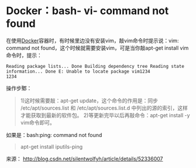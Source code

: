# Docker：bash- vi- command not found

在使用[Docker](http://lib.csdn.net/base/docker)容器时，有时候里边没有安装vim，敲vim命令时提示说：vim: command not found，这个时候就需要安装vim，可是当你敲apt-get install vim命令时，提示：

```
Reading package lists... Done Building dependency tree Reading state information... Done E: Unable to locate package vim1234
1234
```

操作步鄹：

> 1)这时候需要敲：apt-get update，这个命令的作用是：同步 /etc/apt/sources.list 和 /etc/apt/sources.list.d 中列出的源的索引，这样才能获取到最新的软件包。 
> 2)等更新完毕以后再敲命令：apt-get install -y vim命令即可。

如果是：bash:ping: command not found

> apt-get install iputils-ping

来源： <http://blog.csdn.net/silentwolfyh/article/details/52336007>